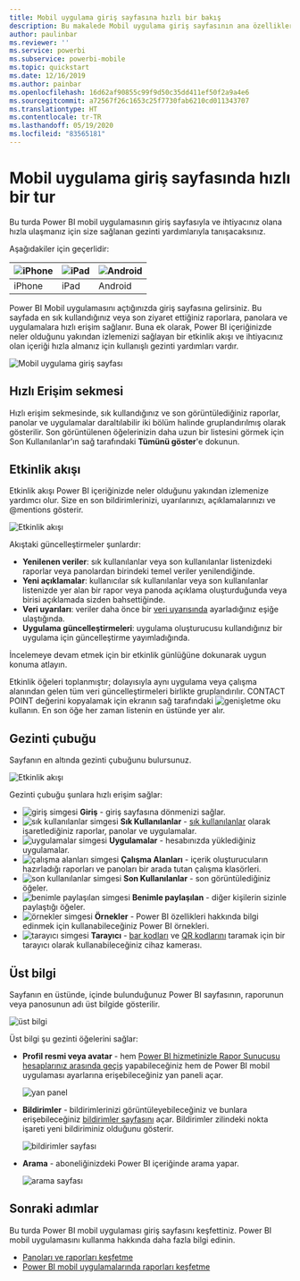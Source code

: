 ```yaml
---
title: Mobil uygulama giriş sayfasına hızlı bir bakış
description: Bu makalede Mobil uygulama giriş sayfasının ana özellikleri tanıtılır.
author: paulinbar
ms.reviewer: ''
ms.service: powerbi
ms.subservice: powerbi-mobile
ms.topic: quickstart
ms.date: 12/16/2019
ms.author: painbar
ms.openlocfilehash: 16d62af90855c99f9d50c35dd411ef50f2a9a4e6
ms.sourcegitcommit: a72567f26c1653c25f7730fab6210cd011343707
ms.translationtype: HT
ms.contentlocale: tr-TR
ms.lasthandoff: 05/19/2020
ms.locfileid: "83565181"
---
```

# <a name="a-quick-tour-of-the-mobile-app-home-page"></a>Mobil uygulama giriş sayfasında hızlı bir tur
Bu turda Power BI mobil uygulamasının giriş sayfasıyla ve ihtiyacınız olana hızla ulaşmanız için size sağlanan gezinti yardımlarıyla tanışacaksınız.

Aşağıdakiler için geçerlidir:

| ![iPhone](./media/mobile-apps-quickstart-view-dashboard-report/iphone-logo-30-px.png) | ![iPad](./media/mobile-apps-quickstart-view-dashboard-report/ipad-logo-30-px.png) | ![Android](./media/mobile-apps-quickstart-view-dashboard-report/android-logo-30-px.png) |
|:--- |:--- |:--- |
| iPhone | iPad | Android | 

Power BI Mobil uygulamasını açtığınızda giriş sayfasına gelirsiniz. Bu sayfada en sık kullandığınız veya son ziyaret ettiğiniz raporlara, panolara ve uygulamalara hızlı erişim sağlanır. Buna ek olarak, Power BI içeriğinizde neler olduğunu yakından izlemenizi sağlayan bir etkinlik akışı ve ihtiyacınız olan içeriği hızla almanız için kullanışlı gezinti yardımları vardır.

![Mobil uygulama giriş sayfası](./media/mobile-apps-home-page/powerbi-mobile-app-home.png)
 
## <a name="quick-access-tab"></a>Hızlı Erişim sekmesi

Hızlı erişim sekmesinde, sık kullandığınız ve son görüntülediğiniz raporlar, panolar ve uygulamalar daraltılabilir iki bölüm halinde gruplandırılmış olarak gösterilir. Son görüntülenen öğelerinizin daha uzun bir listesini görmek için Son Kullanılanlar'ın sağ tarafındaki **Tümünü göster**'e dokunun. 

## <a name="activity-feed"></a>Etkinlik akışı

Etkinlik akışı Power BI içeriğinizde neler olduğunu yakından izlemenize yardımcı olur. Size en son bildirimlerinizi, uyarılarınızı, açıklamalarınızı ve @mentions gösterir.

![Etkinlik akışı](./media/mobile-apps-home-page/powerbi-mobile-app-activity.png)

Akıştaki güncelleştirmeler şunlardır:
* **Yenilenen veriler**: sık kullanılanlar veya son kullanılanlar listenizdeki raporlar veya panolardan birindeki temel veriler yenilendiğinde.
* **Yeni açıklamalar**: kullanıcılar sık kullanılanlar veya son kullanılanlar listenizde yer alan bir rapor veya panoda açıklama oluşturduğunda veya birisi açıklamada sizden bahsettiğinde.
* **Veri uyarıları**: veriler daha önce bir [veri uyarısında](mobile-set-data-alerts-in-the-mobile-apps.md) ayarladığınız eşiğe ulaştığında.
* **Uygulama güncelleştirmeleri**: uygulama oluşturucusu kullandığınız bir uygulama için güncelleştirme yayımladığında.

 İncelemeye devam etmek için bir etkinlik günlüğüne dokunarak uygun konuma atlayın.

Etkinlik öğeleri toplanmıştır; dolayısıyla aynı uygulama veya çalışma alanından gelen tüm veri güncelleştirmeleri birlikte gruplandırılır. CONTACT POINT değerini kopyalamak için ekranın sağ tarafındaki ![genişletme oku](./media/mobile-apps-home-page/powerbi-mobile-app-expand-arrow.png) kullanın. En son öğe her zaman listenin en üstünde yer alır.

## <a name="navigation-bar"></a>Gezinti çubuğu

Sayfanın en altında gezinti çubuğunu bulursunuz.

![Etkinlik akışı](./media/mobile-apps-home-page/powerbi-mobile-app-navbar.png)

Gezinti çubuğu şunlara hızlı erişim sağlar:

* ![giriş simgesi](./media/mobile-apps-home-page/powerbi-mobile-app-home-icon.png) **Giriş** - giriş sayfasına dönmenizi sağlar.
* ![sık kullanılanlar simgesi](./media/mobile-apps-home-page/powerbi-mobile-app-favorites-icon.png) **Sık Kullanılanlar** - [sık kullanılanlar](mobile-apps-favorites.md) olarak işaretlediğiniz raporlar, panolar ve uygulamalar.
* ![uygulamalar simgesi](./media/mobile-apps-home-page/powerbi-mobile-app-apps-icon.png) **Uygulamalar** - hesabınızda yüklediğiniz uygulamalar.
* ![çalışma alanları simgesi](./media/mobile-apps-home-page/powerbi-mobile-app-workspaces-icon.png) **Çalışma Alanları** - içerik oluşturucuların hazırladığı raporları ve panoları bir arada tutan çalışma klasörleri.
* ![son kullanılanlar simgesi](./media/mobile-apps-home-page/powerbi-mobile-app-recents-icon.png) **Son Kullanılanlar** - son görüntülediğiniz öğeler.
* ![benimle paylaşılan simgesi](./media/mobile-apps-home-page/powerbi-mobile-app-shared-with-me-icon.png) **Benimle paylaşılan** - diğer kişilerin sizinle paylaştığı öğeler.
* ![örnekler simgesi](./media/mobile-apps-home-page/powerbi-mobile-app-samples-icon.png) **Örnekler** - Power BI özellikleri hakkında bilgi edinmek için kullanabileceğiniz Power BI örnekleri.
* ![tarayıcı simgesi](./media/mobile-apps-home-page/powerbi-mobile-app-scanner-icon.png) **Tarayıcı** - [bar kodları](mobile-apps-scan-barcode-iphone.md) ve [QR kodlarını](mobile-apps-qr-code.md) taramak için bir tarayıcı olarak kullanabileceğiniz cihaz kamerası.

## <a name="header"></a>Üst bilgi

Sayfanın en üstünde, içinde bulunduğunuz Power BI sayfasının, raporunun veya panosunun adı üst bilgide gösterilir.

![üst bilgi](./media/mobile-apps-home-page/powerbi-mobile-app-header.png)

Üst bilgi şu gezinti öğelerini sağlar:
* **Profil resmi veya avatar** - hem [Power BI hizmetinizle Rapor Sunucusu hesaplarınız arasında geçiş](mobile-app-ssrs-kpis-mobile-on-premises-reports.md) yapabileceğiniz hem de Power BI mobil uygulaması ayarlarına erişebileceğiniz yan paneli açar.

    ![yan panel](./media/mobile-apps-home-page/powerbi-mobile-app-side-panel.png)

* **Bildirimler** - bildirimlerinizi görüntüleyebileceğiniz ve bunlara erişebileceğiniz [bildirimler sayfasını](mobile-apps-notification-center.md) açar. Bildirimler zilindeki nokta işareti yeni bildiriminiz olduğunu gösterir.

    ![bildirimler sayfası](./media/mobile-apps-home-page/powerbi-mobile-app-notifications-page.png)

* **Arama** - aboneliğinizdeki Power BI içeriğinde arama yapar.

    ![arama sayfası](./media/mobile-apps-home-page/powerbi-mobile-app-search-page.png)

## <a name="next-steps"></a>Sonraki adımlar
Bu turda Power BI mobil uygulaması giriş sayfasını keşfettiniz. Power BI mobil uygulamasını kullanma hakkında daha fazla bilgi edinin. 
* [Panoları ve raporları keşfetme](mobile-apps-quickstart-view-dashboard-report.md)
* [Power BI mobil uygulamalarında raporları keşfetme](mobile-reports-in-the-mobile-apps.md)
